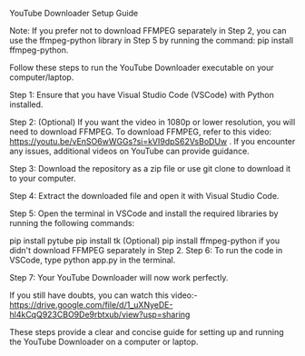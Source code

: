 YouTube Downloader Setup Guide

Note: If you prefer not to download FFMPEG separately in Step 2, you can use the ffmpeg-python library in Step 5 by running the command: pip install ffmpeg-python.

Follow these steps to run the YouTube Downloader executable on your computer/laptop.

Step 1: Ensure that you have Visual Studio Code (VSCode) with Python installed.

Step 2: (Optional) If you want the video in 1080p or lower resolution, you will need to download FFMPEG. To download FFMPEG, refer to this video: https://youtu.be/vEnSO6wWGGs?si=kVI9dpS62VsBoDUw . If you encounter any issues, additional videos on YouTube can provide guidance.

Step 3: Download the repository as a zip file or use git clone to download it to your computer.

Step 4: Extract the downloaded file and open it with Visual Studio Code.

Step 5: Open the terminal in VSCode and install the required libraries by running the following commands:

pip install pytube
pip install tk
(Optional) pip install ffmpeg-python if you didn't download FFMPEG separately in Step 2.
Step 6: To run the code in VSCode, type python app.py in the terminal.

Step 7: Your YouTube Downloader will now work perfectly.

If you still have doubts, you can watch this video:- 
https://drive.google.com/file/d/1_uXNyeDE-hl4kCqQ923CBO9De9rbtxub/view?usp=sharing

These steps provide a clear and concise guide for setting up and running the YouTube Downloader on a computer or laptop.
